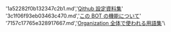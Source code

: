 '1a52282f0b132347c2b1.md','[Qithub 設定資料集](https://qiita.com/items/1a52282f0b132347c2b1)'\
'3c1f06f93eb03463c470.md','[この BOT の機能について](https://qiita.com/items/3c1f06f93eb03463c470)'\
'7157c17765e328917667.md','[Organization 全体で使われる用語集](https://qiita.com/items/7157c17765e328917667)'\
